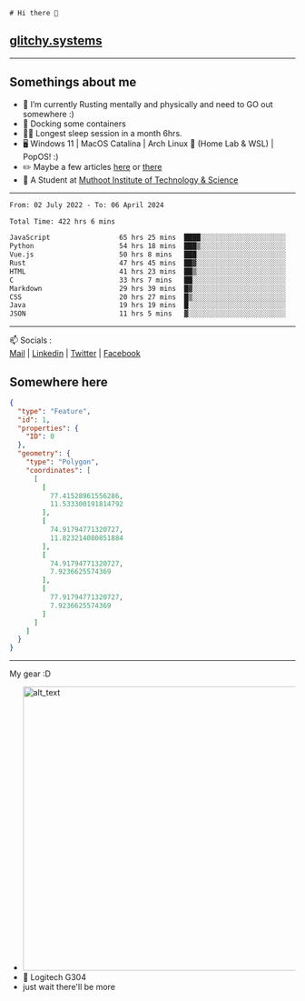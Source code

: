 ```
# Hi there 👋
```
## [glitchy.systems](https://glitchy.systems)
---

## Somethings about me



- 🌱 I’m currently Rusting mentally and physically and need to GO out somewhere :)
- 🐋 Docking some containers
- 😶‍🌫️ Longest sleep session in a month 6hrs.
- 🖥️ Windows 11 | MacOS Catalina | Arch Linux 🦩 (Home Lab & WSL) | PopOS! :)
- ✏️ Maybe a few articles [here](https://medium.com/@advaithnarayanan8) or [there](https://medium.com/@advaithnarayanan8)
- 📑 A Student at [Muthoot Institute of Technology & Science](https://mgmits.ac.in/)



---

<!--START_SECTION:waka-->

```txt
From: 02 July 2022 - To: 06 April 2024

Total Time: 422 hrs 6 mins

JavaScript                 65 hrs 25 mins  ████░░░░░░░░░░░░░░░░░░░░░   15.50 %
Python                     54 hrs 18 mins  ███▒░░░░░░░░░░░░░░░░░░░░░   12.87 %
Vue.js                     50 hrs 8 mins   ███░░░░░░░░░░░░░░░░░░░░░░   11.88 %
Rust                       47 hrs 45 mins  ██▓░░░░░░░░░░░░░░░░░░░░░░   11.31 %
HTML                       41 hrs 23 mins  ██▒░░░░░░░░░░░░░░░░░░░░░░   09.81 %
C                          33 hrs 7 mins   ██░░░░░░░░░░░░░░░░░░░░░░░   07.85 %
Markdown                   29 hrs 39 mins  █▓░░░░░░░░░░░░░░░░░░░░░░░   07.03 %
CSS                        20 hrs 27 mins  █▒░░░░░░░░░░░░░░░░░░░░░░░   04.85 %
Java                       19 hrs 19 mins  █░░░░░░░░░░░░░░░░░░░░░░░░   04.58 %
JSON                       11 hrs 5 mins   ▓░░░░░░░░░░░░░░░░░░░░░░░░   02.63 %
```

<!--END_SECTION:waka-->

---

📫 Socials :<br>
[Mail](mailto:advaithnarayanan8@gmail.com) | [Linkedin](https://www.linkedin.com/in/advaith-narayanan-a72152214/) | [Twitter](https://twitter.com/advaithnarayan) | [Facebook](https://screenmessage.com/qinq)

## Somewhere here

```geojson
{
  "type": "Feature",
  "id": 1,
  "properties": {
    "ID": 0
  },
  "geometry": {
    "type": "Polygon",
    "coordinates": [
      [
        [
          77.41528961556286,
          11.533300191814792
        ],
        [
          74.91794771320727,
          11.823214080851884
        ],
        [
          74.91794771320727,
          7.9236625574369
        ],
        [
          77.91794771320727,
          7.9236625574369
        ]
      ]
    ]
  }
}
```


--- 
My gear :D

- [<img alt="alt_text" width="500px" src="https://valid.x86.fr/cache/banner/xv24bv-6.png" />](https://valid.x86.fr/xv24bv)
- 🐁 Logitech G304
- just wait there'll be more

